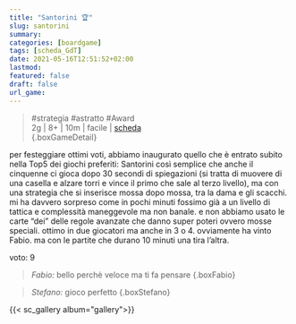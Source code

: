 ```yaml
---
title: "Santorini 🏆"
slug: santorini
summary: 
categories: [boardgame]
tags: [scheda_GdT]
date: 2021-05-16T12:51:52+02:00
lastmod: 
featured: false
draft: false
url_game: 
---
```

> #strategia #astratto #Award   
> 2g | 8+ | 10m | facile | [scheda]()  
{.boxGameDetail}

per festeggiare ottimi voti, abbiamo inaugurato quello che è entrato subito nella Top5 dei giochi preferiti: Santorini
così semplice che anche il cinquenne ci gioca dopo 30 secondi di spiegazioni (si tratta di muovere di una casella e alzare torri e vince il primo che sale al terzo livello), ma con una strategia che si inserisce mossa dopo mossa, tra la dama e gli scacchi.
mi ha davvero sorpreso come in pochi minuti fossimo già a un livello di tattica e complessità maneggevole ma non banale. 
e non abbiamo usato le carte “dei” delle regole avanzate che danno super poteri ovvero mosse speciali. 
ottimo in due giocatori ma anche in 3 o 4.
ovviamente ha vinto Fabio. ma con le partite che durano 10 minuti una tira l’altra. 

voto: 9

> *Fabio:* bello perchè veloce ma ti fa pensare
{.boxFabio}

> *Stefano:* gioco perfetto
{.boxStefano}

{{< sc_gallery album="gallery">}}